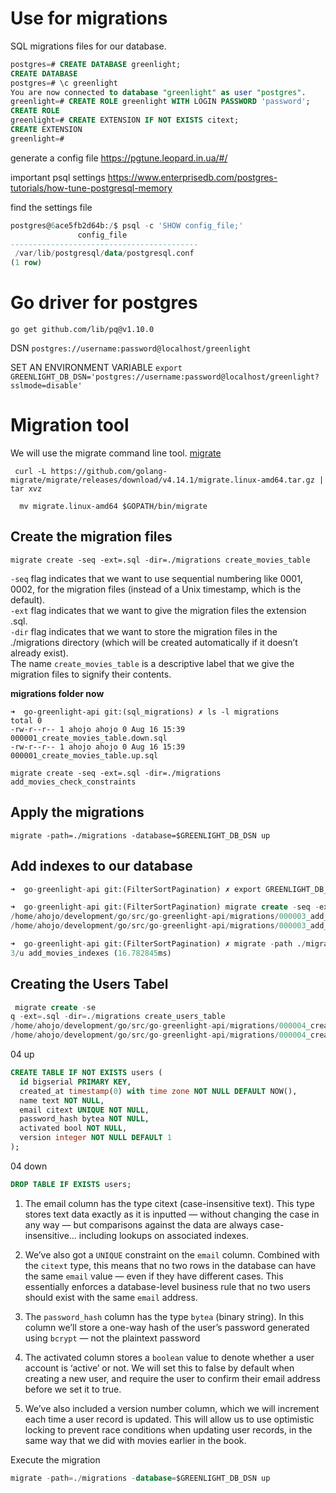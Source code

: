 # Use for migrations
SQL migrations files for our database.

```sql
postgres=# CREATE DATABASE greenlight;
CREATE DATABASE
postgres=# \c greenlight
You are now connected to database "greenlight" as user "postgres".
greenlight=# CREATE ROLE greenlight WITH LOGIN PASSWORD 'password';
CREATE ROLE
greenlight=# CREATE EXTENSION IF NOT EXISTS citext;
CREATE EXTENSION
greenlight=#
```

generate a config file
https://pgtune.leopard.in.ua/#/

important psql settings
https://www.enterprisedb.com/postgres-tutorials/how-tune-postgresql-memory

find the settings file
```sql
postgres@6ace5fb2d64b:/$ psql -c 'SHOW config_file;'
               config_file
------------------------------------------
 /var/lib/postgresql/data/postgresql.conf
(1 row)
```

# Go driver for postgres
`go get github.com/lib/pq@v1.10.0`

DSN
`postgres://username:password@localhost/greenlight`

SET AN ENVIRONMENT VARIABLE
`export GREENLIGHT_DB_DSN='postgres://username:password@localhost/greenlight?sslmode=disable'`

# Migration tool
We will use the migrate command line tool. 
[migrate](https://github.com/golang-migrate/migrate)

```
 curl -L https://github.com/golang-migrate/migrate/releases/download/v4.14.1/migrate.linux-amd64.tar.gz | tar xvz

  mv migrate.linux-amd64 $GOPATH/bin/migrate
 ```

 ## Create the migration files
 `migrate create -seq -ext=.sql -dir=./migrations create_movies_table`

`-seq` flag indicates that we want to use sequential numbering like 0001, 0002, for the migration files (instead of a Unix timestamp, which is the default).  
`-ext` flag indicates that we want to give the migration files the extension .sql.  
`-dir` flag indicates that we want to store the migration files in the ./migrations directory (which will be created automatically if it doesn’t already exist).  
The name  `create_movies_table` is a descriptive label that we give the migration files to
signify their contents.

**migrations folder now** 
```
➜  go-greenlight-api git:(sql_migrations) ✗ ls -l migrations 
total 0
-rw-r--r-- 1 ahojo ahojo 0 Aug 16 15:39 000001_create_movies_table.down.sql
-rw-r--r-- 1 ahojo ahojo 0 Aug 16 15:39 000001_create_movies_table.up.sql
```

`migrate create -seq -ext=.sql -dir=./migrations add_movies_check_constraints`

## Apply the migrations 
`migrate -path=./migrations -database=$GREENLIGHT_DB_DSN up`

## Add indexes to our database
```sql
➜  go-greenlight-api git:(FilterSortPagination) ✗ export GREENLIGHT_DB_DSN='postgres://username:password@localhost/greenlight?sslmode=disable'

➜  go-greenlight-api git:(FilterSortPagination) migrate create -seq -ext .sql -dir ./migrations add_movies_indexes
/home/ahojo/development/go/src/go-greenlight-api/migrations/000003_add_movies_indexes.up.sql
/home/ahojo/development/go/src/go-greenlight-api/migrations/000003_add_movies_indexes.down.sql

➜  go-greenlight-api git:(FilterSortPagination) ✗ migrate -path ./migrations -database $GREENLIGHT_DB_DSN up
3/u add_movies_indexes (16.782845ms)
```

## Creating the Users Tabel
```sql
 migrate create -se
q -ext=.sql -dir=./migrations create_users_table
/home/ahojo/development/go/src/go-greenlight-api/migrations/000004_create_users_table.up.sql
/home/ahojo/development/go/src/go-greenlight-api/migrations/000004_create_users_table.down.sql
```
04 up
```sql
CREATE TABLE IF NOT EXISTS users (
  id bigserial PRIMARY KEY,
  created_at timestamp(0) with time zone NOT NULL DEFAULT NOW(),
  name text NOT NULL,
  email citext UNIQUE NOT NULL,
  password_hash bytea NOT NULL,
  activated bool NOT NULL,
  version integer NOT NULL DEFAULT 1
);
```

04 down 
```sql
DROP TABLE IF EXISTS users;
```

1.  The email column has the type citext (case-insensitive text). This type stores text data exactly as it is inputted — without changing the case in any way — but comparisons against the data are always case-insensitive... including lookups on associated indexes.

2.  We’ve also got a `UNIQUE` constraint on the  `email` column. Combined with the `citext` type, this means that no two rows in the database can have the same `email` value — even if they have different cases. This essentially enforces a database-level business rule that no two users should exist with the same `email` address.

3.  The `password_hash` column has the type `bytea` (binary string). In this column we’ll store
a one-way hash of the user’s password generated using `bcrypt` — not the plaintext password

4.  The activated column stores a `boolean` value to denote whether a user account is ‘active’ or not. We will set this to false by default when creating a new user, and require the user to confirm their email address before we set it to true.

5.  We’ve also included a version number column, which we will increment each time a user record is updated. This will allow us to use optimistic locking to prevent race conditions when updating user records, in the same way that we did with movies earlier in the book.

Execute the migration
```sql
migrate -path=./migrations -database=$GREENLIGHT_DB_DSN up
```
